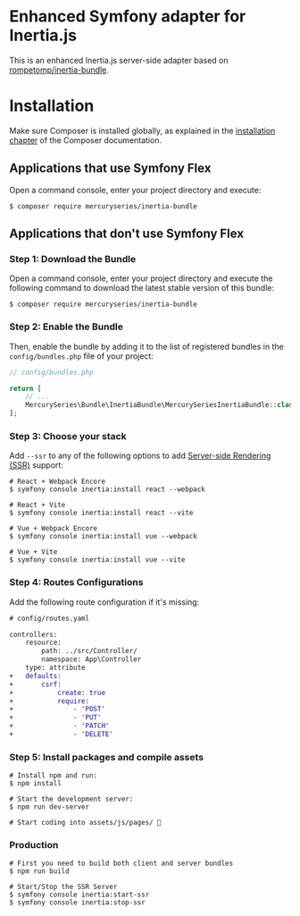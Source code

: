 Enhanced Symfony adapter for Inertia.js
=========================================

This is an enhanced Inertia.js server-side adapter based on [rompetomp/inertia-bundle](https://github.com/rompetomp/inertia-bundle).

Installation
============

Make sure Composer is installed globally, as explained in the
[installation chapter](https://getcomposer.org/doc/00-intro.md)
of the Composer documentation.

Applications that use Symfony Flex
----------------------------------

Open a command console, enter your project directory and execute:

```console
$ composer require mercuryseries/inertia-bundle
```

Applications that don't use Symfony Flex
----------------------------------------

### Step 1: Download the Bundle

Open a command console, enter your project directory and execute the
following command to download the latest stable version of this bundle:

```console
$ composer require mercuryseries/inertia-bundle
```

### Step 2: Enable the Bundle

Then, enable the bundle by adding it to the list of registered bundles
in the `config/bundles.php` file of your project:

```php
// config/bundles.php

return [
    // ...
    MercurySeries\Bundle\InertiaBundle\MercurySeriesInertiaBundle::class => ['all' => true],
];
```

### Step 3: Choose your stack

Add `--ssr` to any of the following options to add [Server-side Rendering (SSR)](https://inertiajs.com/server-side-rendering) support:

```shell
# React + Webpack Encore
$ symfony console inertia:install react --webpack

# React + Vite
$ symfony console inertia:install react --vite

# Vue + Webpack Encore
$ symfony console inertia:install vue --webpack

# Vue + Vite
$ symfony console inertia:install vue --vite
```

### Step 4: Routes Configurations

Add the following route configuration if it's missing:

```diff
# config/routes.yaml

controllers:
    resource:
        path: ../src/Controller/
        namespace: App\Controller
    type: attribute
+   defaults:
+       csrf:
+           create: true
+           require:
+               - 'POST'
+               - 'PUT'
+               - 'PATCH'
+               - 'DELETE'
```

### Step 5: Install packages and compile assets

```shell
# Install npm and run:
$ npm install

# Start the development server:
$ npm run dev-server

# Start coding into assets/js/pages/ 🎉
```

### Production

```shell
# First you need to build both client and server bundles
$ npm run build

# Start/Stop the SSR Server
$ symfony console inertia:start-ssr
$ symfony console inertia:stop-ssr
```
